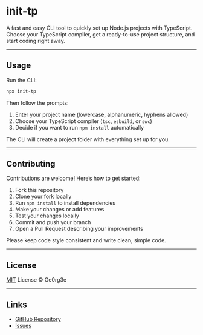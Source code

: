 # init-tp

A fast and easy CLI tool to quickly set up Node.js projects with TypeScript.  
Choose your TypeScript compiler, get a ready-to-use project structure, and start coding right away.

---

## Usage

Run the CLI:

```bash
npx init-tp
```

Then follow the prompts:

1. Enter your project name (lowercase, alphanumeric, hyphens allowed)
2. Choose your TypeScript compiler (`tsc`, `esbuild`, or `swc`)
3. Decide if you want to run `npm install` automatically

The CLI will create a project folder with everything set up for you.

---

## Contributing

Contributions are welcome! Here’s how to get started:

1. Fork this repository
2. Clone your fork locally
3. Run `npm install` to install dependencies
4. Make your changes or add features
5. Test your changes locally
6. Commit and push your branch
7. Open a Pull Request describing your improvements

Please keep code style consistent and write clean, simple code.

---

## License

[MIT](LICENSE) License © Ge0rg3e

---

## Links

-   [GitHub Repository](https://github.com/ge0rg3e/init-tp)
-   [Issues](https://github.com/ge0rg3e/init-tp/issues)
